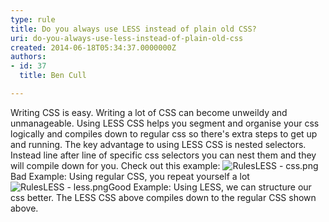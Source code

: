 ```yaml
---
type: rule
title: Do you always use LESS instead of plain old CSS?
uri: do-you-always-use-less-instead-of-plain-old-css
created: 2014-06-18T05:34:37.0000000Z
authors:
- id: 37
  title: Ben Cull

---
```


 Writing CSS is easy. Writing a lot of CSS can become unweildy and unmanageable. Using LESS CSS helps you segment and organise your css logically and compiles down to regular css so there's extra steps to get up and running. 
The key advantage to using LESS CSS is nested selectors. Instead line after line of specific css selectors you can nest them and they will compile down for you. Check out this example:​
![RulesLESS - css.png](/PublishingImages/RulesLESS%20-%20css.png)Bad Example: Using regular CSS, you repeat yourself a lot![RulesLESS - less.png](/PublishingImages/RulesLESS%20-%20less.png)Good Example: Using LESS, we can structure our css better.
The LESS CSS above compiles down to the regular CSS shown above.

